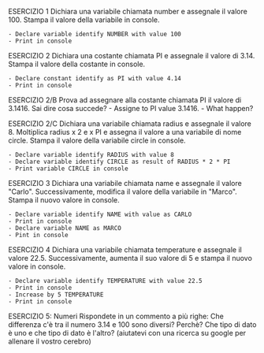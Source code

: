 <!-- /////CONSEGNE///// -->

ESERCIZIO 1
    Dichiara una variabile chiamata number e assegnale il valore 100. Stampa il valore della variabile in console.

    - Declare variable identify NUMBER with value 100
    - Print in console

ESERCIZIO 2
    Dichiara una costante chiamata PI e assegnale il valore di 3.14. Stampa il valore della costante in console.

    - Declare constant identify as PI with value 4.14
    - Print in console

ESERCIZIO 2/B
    Prova ad assegnare alla costante chiamata PI il valore di 3.1416. Sai dire cosa succede?
        - Assigne to PI value 3.1416.
        - What happen?

ESERCIZIO 2/C
    Dichiara una variabile chiamata radius e assegnale il valore 8.
    Moltiplica radius x 2 e x PI e assegna il valore a una variabile di nome circle.
    Stampa il valore della variabile circle in console.

    - Declare variable identify RADIUS with value 8
    - Declare variable identify CIRCLE as result of RADIUS * 2 * PI
    - Print variable CIRCLE in console

ESERCIZIO 3
    Dichiara una variabile chiamata name e
    assegnale il valore "Carlo".
    Successivamente, modifica il valore della variabile in "Marco".
    Stampa il nuovo valore in console.

    - Declare variable identify NAME with value as CARLO
    - Print in console
    - Declare variable NAME as MARCO
    - Pint in console

<!-- NOTA: in ogni esercizio, scrivi in un commento il tipo di valore che sarà contenuto in ogni variabile, es.:

let city = "Roma"; //string
const phi = 1.618033 //number

 -->
ESERCIZIO 4
Dichiara una variabile chiamata temperature e assegnale il valore 22.5. Successivamente, aumenta il suo valore di 5 e stampa il nuovo valore in console.

    - Declare variable identify TEMPERATURE with value 22.5 
    - Print in console
    - Increase by 5 TEMPERATURE 
    - Print in console


 ESERCIZIO 5: Numeri
Rispondete in un commento a più righe: Che differenza c'è tra il numero 3.14 e 100 sono diversi? Perchè? Che tipo di dato è uno e che tipo di dato è l'altro?
(aiutatevi con una ricerca su google per allenare il vostro cerebro)


